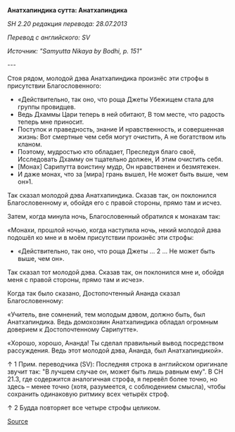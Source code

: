 **Анатхапиндика сутта: Анатхапиндика**

_SН 2\.20 редакция перевода: 28\.07\.2013_

_Перевод с английского: SV_

_Источник: "Samyutta Nikaya by Bodhi, p\. 151"_

\-\-\-

Стоя рядом, молодой дэва Анатхапиндика произнёс эти строфы в присутствии Благословенного:

* «Действительно, так оно, что роща Джеты Убежищем стала для группы провидцев\. 
* Ведь Дхаммы Цари теперь в ней обитают, В том месте, что радость теперь мне приносит\. 
* Поступок и праведность, знание И нравственность, и совершенная жизнь: Вот смертные чем себя могут очистить, А не богатством иль кланом\. 
* Поэтому, мудростью кто обладает, Преследуя благо своё, Исследовать Дхамму он тщательно должен, И этим очистить себя\. 
* \[Монах\] Сарипутта воистину мудр, Он нравственен и безмятежен\. 
* И даже монах, что за \[мира\] грань вышел, Не может быть выше, чем он»1\.

Так сказал молодой дэва Анатхапиндика\. Сказав так, он поклонился Благословенному и, обойдя его с правой стороны, прямо там и исчез\.

Затем, когда минула ночь, Благословенный обратился к монахам так: 

«Монахи, прошлой ночью, когда наступила ночь, некий молодой дэва подошёл ко мне и в моём присутствии произнёс эти строфы: 

* «Действительно, так оно, что роща Джеты \.\.\. 2 \.\.\. Не может быть выше, чем он»\.

Так сказал тот молодой дэва\. Сказав так, он поклонился мне и, обойдя меня с правой стороны, прямо там и исчез»\.

Когда так было сказано, Достопочтенный Ананда сказал Благословенному: 

«Учитель, вне сомнений, тем молодым дэвом, должно быть, был Анатхапиндика\. Ведь домохозяин Анатхапиндика обладал огромным доверием к Достопочтенному Сарипутте»\.

«Хорошо, хорошо, Ананда\! Ты сделал правильный вывод посредством рассуждения\. Ведь этот молодой дэва, Ананда, был Анатхапиндикой»\.

↑ 1 Прим\. переводчика \(SV\): Последняя строка в английском оригинале звучит так: "В лучшем случае он, может быть лишь равным ему"\. В СН 21\.3, где содержится аналогичная строфа, я перевёл более точно, но здесь – менее точно \(хотя, разумеется, с соблюдением смысла\), чтобы сохранить одинаковую ритмику всех четырёх строф\.

↑ 2 Будда повторяет все четыре строфы целиком\.

[Source](https://www\.theravada\.ru/Teaching/Canon/Suttanta/Texts/sn2_20\-anathapindika\-sutta\-sv\.htm)